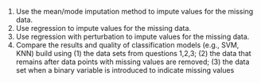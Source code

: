 1. Use the mean/mode imputation method to impute values for the missing data.
2. Use regression to impute values for the missing data.
3. Use regression with perturbation to impute values for the missing data.
4. Compare the results and quality of classification models (e.g., SVM, KNN) build
using
  (1) the data sets from questions 1,2,3;
  (2) the data that remains after data points with missing values are removed;
  (3) the data set when a binary variable is introduced to indicate missing values
